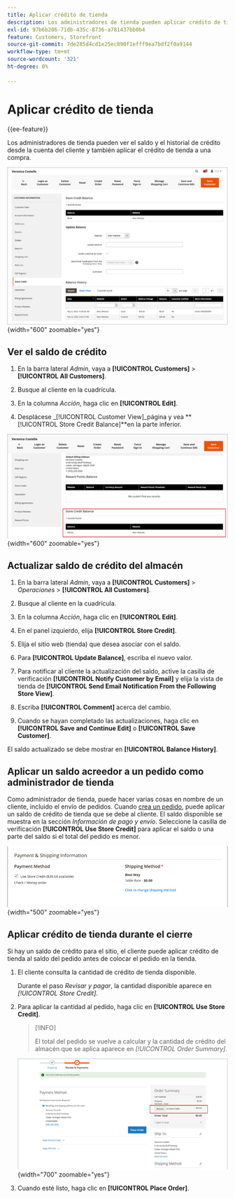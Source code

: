 ```yaml
---
title: Aplicar crédito de tienda
description: Los administradores de tienda pueden aplicar crédito de tienda a una compra.
exl-id: 97b6b206-71db-435c-8736-a781437bb0b4
feature: Customers, Storefront
source-git-commit: 7de285d4cd1e25ec890f1efff9ea7bdf2f0a9144
workflow-type: tm+mt
source-wordcount: '321'
ht-degree: 0%

---
```


# Aplicar crédito de tienda

{{ee-feature}}

Los administradores de tienda pueden ver el saldo y el historial de crédito desde la cuenta del cliente y también aplicar el crédito de tienda a una compra.

![Historial y saldo de crédito del cliente](assets/store-credit-balance-history.png){width="600" zoomable="yes"}

## Ver el saldo de crédito

1. En la barra lateral _Admin_, vaya a **[!UICONTROL Customers]** > **[!UICONTROL All Customers]**.

1. Busque al cliente en la cuadrícula.

1. En la columna _Acción_, haga clic en **[!UICONTROL Edit]**.

1. Desplácese _[!UICONTROL Customer View]_página y vea **[!UICONTROL Store Credit Balance]**en la parte inferior.

![Saldo de crédito de tienda](assets/store-credit-balance.png){width="600" zoomable="yes"}

## Actualizar saldo de crédito del almacén

1. En la barra lateral _Admin_, vaya a **[!UICONTROL Customers]** > _Operaciones_ > **[!UICONTROL All Customers]**.

1. Busque al cliente en la cuadrícula.

1. En la columna _Acción_, haga clic en **[!UICONTROL Edit]**.

1. En el panel izquierdo, elija **[!UICONTROL Store Credit]**.

1. Elija el sitio web (tienda) que desea asociar con el saldo.

1. Para **[!UICONTROL Update Balance]**, escriba el nuevo valor.

1. Para notificar al cliente la actualización del saldo, active la casilla de verificación **[!UICONTROL Notify Customer by Email]** y elija la vista de tienda de **[!UICONTROL Send Email Notification From the Following Store View]**.

1. Escriba **[!UICONTROL Comment]** acerca del cambio.

1. Cuando se hayan completado las actualizaciones, haga clic en **[!UICONTROL Save and Continue Edit]** o **[!UICONTROL Save Customer]**.

El saldo actualizado se debe mostrar en **[!UICONTROL Balance History]**.

## Aplicar un saldo acreedor a un pedido como administrador de tienda

Como administrador de tienda, puede hacer varias cosas en nombre de un cliente, incluido el envío de pedidos. Cuando [crea un pedido](../stores-purchase/customer-account-create-order.md), puede aplicar un saldo de crédito de tienda que se debe al cliente. El saldo disponible se muestra en la sección _Información de pago y envío_. Seleccione la casilla de verificación **[!UICONTROL Use Store Credit]** para aplicar el saldo o una parte del saldo si el total del pedido es menor.

![Aplicar el saldo de crédito de tienda al pedido](assets/store-credit-apply.png){width="500" zoomable="yes"}

## Aplicar crédito de tienda durante el cierre

Si hay un saldo de crédito para el sitio, el cliente puede aplicar crédito de tienda al saldo del pedido antes de colocar el pedido en la tienda.

1. El cliente consulta la cantidad de crédito de tienda disponible.

   Durante el paso _Revisar y pagar_, la cantidad disponible aparece en _[!UICONTROL Store Credit]_.

1. Para aplicar la cantidad al pedido, haga clic en **[!UICONTROL Use Store Credit]**.

   >[!INFO]
   >
   >El total del pedido se vuelve a calcular y la cantidad de crédito del almacén que se aplica aparece en _[!UICONTROL Order Summary]_.

   ![Saldo de crédito de almacenamiento aplicado al pedido](assets/store-credit-checkout.png){width="700" zoomable="yes"}

1. Cuando esté listo, haga clic en **[!UICONTROL Place Order]**.
